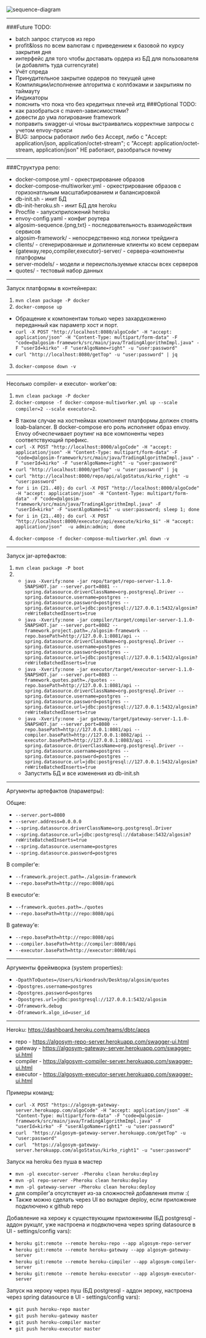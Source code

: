 ![sequence-diagram](algosim-sequence.png "Взаимодействие сервисов")
***
###Future TODO:
- batch запрос статусов из repo
- profit&loss по всем валютам с приведением к базовой по курсу закрытия дня
- интерфейс для того чтобы доставать ордера из БД для пользователя (и добавлять туда currencyrate)
- Учёт спреда 
- Принудительное закрытие ордеров по текущей цене
- Компиляции/исполнение алгоритма c коллбэками и закрытиям по таймауту
- Индикаторы
- пояснить что пока что без кредитных плечей итд
###Optional TODO:
- как разобраться с maven-зависимостями?
- довести до ума логирование framework
- поправить swagger-ui чтоьы выстраивались корректные запросы с учетом envoy-прокси
- BUG: запросы работают либо без Accept, либо с "Accept: application/json, application/octet-stream"; c "Accept: application/octet-stream, application/json" НЕ работают, разобраться почему
***
###Структура репо:
- docker-compose.yml - оркестрирование образов
- docker-compose-multiworker.yml - оркестрирование образов с горизонатльным масштабированием и балансировкой
- db-init.sh - инит БД
- db-init-heroku.sh - инит БД для heroku
- Procfile - запускприложений heroku
- envoy-config.yaml - конфиг роутера 
- algosim-sequence.{png,txt} - последовательность взаимодействия сервисов 
- algosim-framework/ - непосредственно код логики трейдинга
- clients/ - сгенерированные  и допиленные клиенты ко всем серверам
- {gateway,repo,compiler,executor}-server/ - сервера-компоненты платформы
- server-models/ - модели и переиспользуемые классы всех серверов
- quotes/ - тестовый набор данных 
***
Запуск платформы в контейнерах:
1. `mvn clean package -P docker`
2. `docker-compose up`
  + Обращение к компонентам только через захардкоженно переданный как параметр хост и порт.
  + `curl -X POST "http://localhost:8080/algoCode" -H "accept: application/json" -H "Content-Type: multipart/form-data" -F "code=@algosim-framework/src/main/java/TradingAlgorithmImpl.java" -F "userId=kirko" -F "userAlgoName=right" -u "user:password"`
  + `curl "http://localhost:8080/getTop" -u "user:password" | jq`
3. `docker-compose down -v`
***
Несолько compiler- и executor- worker'ов:
1. `mvn clean package -P docker`
2. `docker-compose -f docker-compose-multiworker.yml up --scale compiler=2 --scale executor=2`. 
  + В таком случае на хостнеймах компонент платформы должен стоять loab-balancer. В docker-compose его роль исполняет образ envoy. Envoy обчеспечивает роутинг на все компоненты через соответствующий префикс.
  + `curl -X POST "http://localhost:8000/algoCode" -H "accept: application/json" -H "Content-Type: multipart/form-data" -F "code=@algosim-framework/src/main/java/TradingAlgorithmImpl.java" -F "userId=kirko" -F "userAlgoName=right" -u "user:password"`
  + `curl "http://localhost:8000/getTop" -u "user:password" | jq`
  + `curl "http://localhost:8000/repo/api/algoStatus/kirko_right" -u "user:password"`
  + `for i in {21..40}; do curl -X POST "http://localhost:8000/algoCode" -H "accept: application/json" -H "Content-Type: multipart/form-data" -F "code=@algosim-framework/src/main/java/TradingAlgorithmImpl.java" -F "userId=kirko" -F "userAlgoName=$i" -u user:password; sleep 1; done`
  + `for i in {21..40}; do curl -X POST "http://localhost:8000/executor/api/execute/kirko_$i" -H "accept: application/json"  -u admin:admin;  done`
4. `docker-compose -f docker-compose-multiworker.yml down -v`
***
Запуск jar-артефактов:
1. `mvn clean package -P boot` 
2. 
   + `java -Xverify:none -jar repo/target/repo-server-1.1.0-SNAPSHOT.jar --server.port=8081 --spring.datasource.driverClassName=org.postgresql.Driver --spring.datasource.username=postgres --spring.datasource.password=postgres --spring.datasource.url=jdbc:postgresql://127.0.0.1:5432/algosim?reWriteBatchedInserts=true`
   + `java -Xverify:none -jar compiler/target/compiler-server-1.1.0-SNAPSHOT.jar --server.port=8082 --framework.project.path=./algosim-framework --repo.basePath=http://127.0.0.1:8081/api --spring.datasource.driverClassName=org.postgresql.Driver --spring.datasource.username=postgres --spring.datasource.password=postgres --spring.datasource.url=jdbc:postgresql://127.0.0.1:5432/algosim?reWriteBatchedInserts=true`
   + `java -Xverify:none -jar executor/target/executor-server-1.1.0-SNAPSHOT.jar --server.port=8083 --framework.quotes.path=./quotes --repo.basePath=http://127.0.0.1:8081/api --spring.datasource.driverClassName=org.postgresql.Driver --spring.datasource.username=postgres --spring.datasource.password=postgres --spring.datasource.url=jdbc:postgresql://127.0.0.1:5432/algosim?reWriteBatchedInserts=true`
   + `java -Xverify:none -jar gateway/target/gateway-server-1.1.0-SNAPSHOT.jar --server.port=8080 --repo.basePath=http://127.0.0.1:8081/api --compiler.basePath=http://127.0.0.1:8082/api --executor.basePath=http://127.0.0.1:8083/api --spring.datasource.driverClassName=org.postgresql.Driver --spring.datasource.username=postgres --spring.datasource.password=postgres --spring.datasource.url=jdbc:postgresql://127.0.0.1:5432/algosim?reWriteBatchedInserts=true`
   + Запустить БД и все изменения из db-init.sh
***
Аргументы артефактов (параметры):

Oбщие:
+ `--server.port=8080`
+ `--server.address=0.0.0.0`
+ `--spring.datasource.driverClassName=org.postgresql.Driver`
+ `--spring.datasource.url=jdbc:postgresql://database:5432/algosim?reWriteBatchedInserts=true`
+ `--spring.datasource.username=postgres`
+ `--spring.datasource.password=postgres`

В compiler'e:
+ `--framework.project.path=./algosim-framework`
+ `--repo.basePath=http://repo:8080/api`

В executor'e:
+ `--framework.quotes.path=./quotes`
+ `--repo.basePath=http://repo:8080/api`

В gateway'e:
+ `--repo.basePath=http://repo:8080/api`
+ `--compiler.basePath=http://compiler:8080/api`
+ `--executor.basePath=http://executor:8080/api`

***
Аргументы фреймворка (system properties):
+ `-DpathToQuotes=/Users/kirkondrash/Desktop/algosim/quotes`
+ `-Dpostgres.username=postgres`
+ `-Dpostgres.password=postgres`
+ `-Dpostgres.url=jdbc:postgresql://127.0.0.1:5432/algosim`
+ `-Dframework.debug`
+ `-Dframework.algo_id=user_id`

---

Heroku: https://dashboard.heroku.com/teams/dbtc/apps

+ repo - https://algosym-repo-server.herokuapp.com/swagger-ui.html
+ gateway - https://algosym-gateway-server.herokuapp.com/swagger-ui.html
+ compiler - https://algosym-compiler-server.herokuapp.com/swagger-ui.html
+ executor - https://algosym-executor-server.herokuapp.com/swagger-ui.html

Примеры команд:
+ `curl -X POST "https://algosym-gateway-server.herokuapp.com/algoCode" -H "accept: application/json" -H "Content-Type: multipart/form-data" -F "code=@algosim-framework/src/main/java/TradingAlgorithmImpl.java" -F "userId=kirko" -F "userAlgoName=right1" -u "user:password"`
+ `curl  "https://algosym-gateway-server.herokuapp.com/getTop" -u "user:password"`
+ `curl  "https://algosym-gateway-server.herokuapp.com/algoStatus/kirko_right1" -u "user:password"`

Запуск на heroku без пуша в мастер
+ `mvn -pl executor-server -Pheroku clean heroku:deploy`
+ `mvn -pl repo-server -Pheroku clean heroku:deploy`
+ `mvn -pl gateway-server -Pheroku clean heroku:deploy`
+ для compiler'a отсутствует из-за сложностей добавления mvnw :(
+ Также можно сделать через UI во вкладке deploy, если приложение подключено к github repo

Добавление на хероку к существующим приложениям (БД postgresql - аддон рукщлг, уже настроена и подвключена через spring datasource в UI - settings/config vars):
+ `heroku git:remote --remote heroku-repo --app algosym-repo-server`
+ `heroku git:remote --remote heroku-gateway --app algosym-gateway-server`
+ `heroku git:remote --remote heroku-cimpiler --app algosym-compiler-server`
+ `heroku git:remote --remote heroku-executor --app algosym-executor-server`

Запуск на хероку через пуш (БД postgresql - аддон зероку, настроена через spring datasource в UI - settings/config vars):
+ `git push heroku-repo master`
+ `git push heroku-gateway master`
+ `git push heroku-compiler master`
+ `git push heroku-executor master`